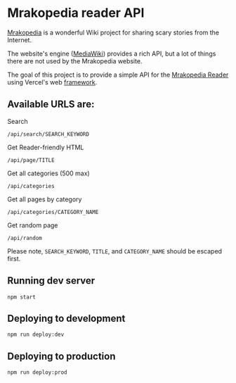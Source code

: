 # Mrakopedia reader API

[Mrakopedia](https://mrakopedia.net) is a wonderful Wiki project for sharing scary stories from the Internet.

The website's engine ([MediaWiki](https://www.mediawiki.org/wiki/MediaWiki)) provides a rich API, but a lot of things there are not used by the Mrakopedia website.

The goal of this project is to provide a simple API for the [Mrakopedia Reader](https://github.com/pokatomnik/mrakopedia-reader) using Vercel's web [framework](https://vercel.com/).

## Available URLS are:

Search

```
/api/search/SEARCH_KEYWORD
```

Get Reader-friendly HTML

```
/api/page/TITLE
```

Get all categories (500 max)

```
/api/categories
```

Get all pages by category

```
/api/categories/CATEGORY_NAME
```

Get random page

```
/api/random
```

Please note, `SEARCH_KEYWORD`, `TITLE`, and `CATEGORY_NAME` should be escaped first.

## Running dev server

```
npm start
```

## Deploying to development

```
npm run deploy:dev
```

## Deploying to production

```
npm run deploy:prod
```
